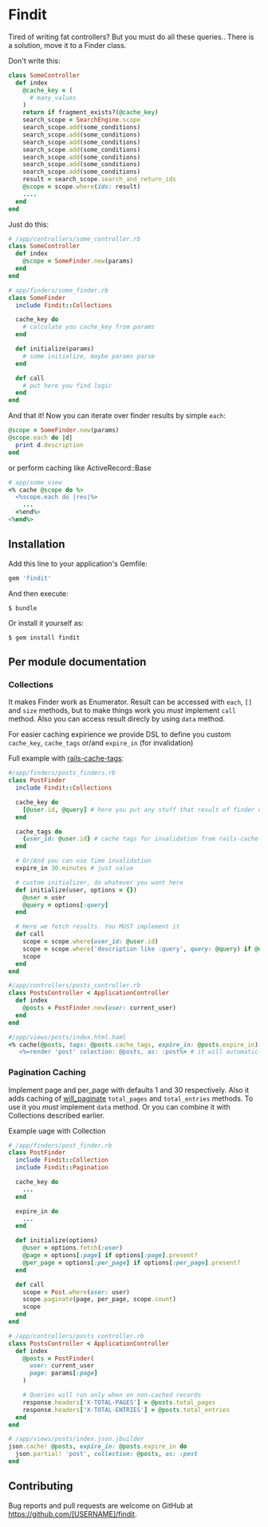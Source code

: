# Findit

Tired of writing fat controllers? But you must do all these queries.. There is a solution, move it to a Finder class.

Don't write this:

```ruby
class SomeController
  def index
    @cache_key = (
      # many_values
    )
    return if fragment_exists?(@cache_key)
    search_scope = SearchEngine.scope
    search_scope.add(some_conditions)
    search_scope.add(some_conditions)
    search_scope.add(some_conditions)
    search_scope.add(some_conditions)
    search_scope.add(some_conditions)
    search_scope.add(some_conditions)
    search_scope.add(some_conditions)
    result = search_scope.search_and_return_ids
    @scope = scope.where(ids: result)
    ....
  end
end
```

Just do this:
```ruby
# /app/controllers/some_controller.rb
class SomeController
  def index
    @scope = SomeFinder.new(params)
  end
end

# app/finders/some_finder.rb
class SomeFinder
  include Findit::Collections

  cache_key do
    # calculate you cache_key from params
  end

  def initialize(params)
    # some initialize, maybe params parse
  end

  def call
    # put here you find logic
  end
end
```

And that it! Now you can iterate over finder results by simple `each`:
```ruby
@scope = SomeFinder.new(params)
@scope.each do |d|
  print d.description
end
```
or perform caching like ActiveRecord::Base
```ruby
# app/some_view
<% cache @scope do %>
  <%scope.each do |res|%>
    ...
  <%end%>
<%end%>

```

## Installation

Add this line to your application's Gemfile:

```ruby
gem 'findit'
```

And then execute:

    $ bundle

Or install it yourself as:

    $ gem install findit

## Per module documentation

### Collections

It makes Finder work as Enumerator. Result can be accessed with `each`, `[]` and `size` methods, but to make things work you *must* implement `call` method. Also you can access result direcly by using `data` method.

For easier caching expirience we provide DSL to define you custom `cache_key`, `cache_tags` or/and `expire_in` (for invalidation)

Full example with [rails-cache-tags](https://github.com/take-five/rails-cache-tags):
```ruby
#/app/finders/posts_finders.rb
class PostFinder
  include Findit::Collections

  cache_key do
    [@user.id, @query] # here you put any stuff that result of finder depend on it
  end

  cache_tags do
    {user_id: @user.id} # cache tags for invalidation from rails-cache-tags gem
  end

  # Or/And you can use time invalidation
  expire_in 30.minutes # just value

  # custom initializer, do whatever you want here
  def initialize(user, options = {})
    @user = user
    @query = options[:query]
  end

  # Here we fetch results. You MUST implement it
  def call
    scope = scope.where(user_id: @user.id)
    scope = scope.where('description like :query', query: @query) if @query.present?
    scope
  end
end

#/app/controllers/posts_controller.rb
class PostsController < ApplicationController
  def index
    @posts = PostFinder.new(user: current_user)
  end
end

#/app/views/posts/index.html.haml
<% cache(@posts, tags: @posts.cache_tags, expire_in: @posts.expire_in) do %>
   <%=render 'post' colection: @posts, as: :post%> # it will automaticly iterate over finder results by each method

```

### Pagination Caching
Implement page and per_page with defaults 1 and 30 respectively. Also it adds caching of [will_paginate](https://github.com/mislav/will_paginate) `total_pages` and `total_entries` methods.
To use it you *must* implement `data` method. Or you can combine it with Collections described earlier.

Example uage with Collection
```ruby
# /app/finders/post_finder.rb
class PostFinder
  include Findit::Collection
  include Findit::Pagination

  cache_key do
    ...
  end

  expire_in do
    ...
  end

  def initialize(options)
    @user = options.fetch(:user)
    @page = options[:page] if options[:page].present?
    @per_page = options[:per_page] if options[:per_page].present?
  end

  def call
    scope = Post.where(user: user)
    scope.paginate(page, per_page, scope.count)
    scope
  end
end

# /app/controllers/posts_controller.rb
class PostsController < ApplicationController
  def index
    @posts = PostFinder(
      user: current_user
      page: params[:page]
    )

    # Queries will run only when on non-cached records
    response.headers['X-TOTAL-PAGES'] = @posts.total_pages
    response.headers['X-TOTAL-ENTRIES'] = @posts.total_entries
  end
end

# /app/views/posts/index.json.jbuilder
json.cache! @posts, expire_in: @posts.expire_in do
  json.partial! 'post', collection: @posts, as: :post
end
```

## Contributing

Bug reports and pull requests are welcome on GitHub at https://github.com/[USERNAME]/findit.
